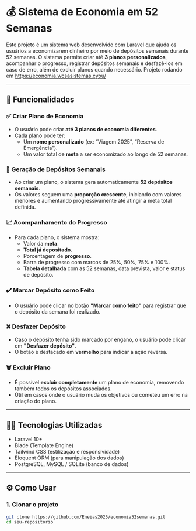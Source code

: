 # 💰 Sistema de Economia em 52 Semanas

Este projeto é um sistema web desenvolvido com Laravel que ajuda os usuários a economizarem dinheiro por meio de depósitos semanais durante 52 semanas. O sistema permite criar até **3 planos personalizados**, acompanhar o progresso, registrar depósitos semanais e desfazê-los em caso de erro, além de excluir planos quando necessário.
Projeto rodando em https://economia.wcsasistemas.cyou/

---

## 📌 Funcionalidades

### ✅ Criar Plano de Economia
- O usuário pode criar **até 3 planos de economia diferentes**.
- Cada plano pode ter:
  - Um **nome personalizado** (ex: “Viagem 2025”, “Reserva de Emergência”).
  - Um valor total de **meta** a ser economizado ao longo de 52 semanas.

### 📅 Geração de Depósitos Semanais
- Ao criar um plano, o sistema gera automaticamente **52 depósitos semanais**.
- Os valores seguem uma **proporção crescente**, iniciando com valores menores e aumentando progressivamente até atingir a meta total definida.

### 📈 Acompanhamento do Progresso
- Para cada plano, o sistema mostra:
  - Valor da **meta**.
  - **Total já depositado**.
  - Porcentagem de **progresso**.
  - Barra de progresso com marcos de 25%, 50%, 75% e 100%.
  - **Tabela detalhada** com as 52 semanas, data prevista, valor e status de depósito.

### ✔️ Marcar Depósito como Feito
- O usuário pode clicar no botão **"Marcar como feito"** para registrar que o depósito da semana foi realizado.

### ❌ Desfazer Depósito
- Caso o depósito tenha sido marcado por engano, o usuário pode clicar em **"Desfazer depósito"**.
- O botão é destacado em **vermelho** para indicar a ação reversa.

### 🗑️ Excluir Plano
- É possível **excluir completamente** um plano de economia, removendo também todos os depósitos associados.
- Útil em casos onde o usuário muda os objetivos ou cometeu um erro na criação do plano.

---

## 🧑‍💻 Tecnologias Utilizadas

- Laravel 10+
- Blade (Template Engine)
- Tailwind CSS (estilização e responsividade)
- Eloquent ORM (para manipulação dos dados)
- PostgreSQL, MySQL / SQLite (banco de dados)

---

## ⚙️ Como Usar

### 1. Clonar o projeto
```bash
git clone https://github.com/Eneias2025/economia52semanas.git
cd seu-repositorio